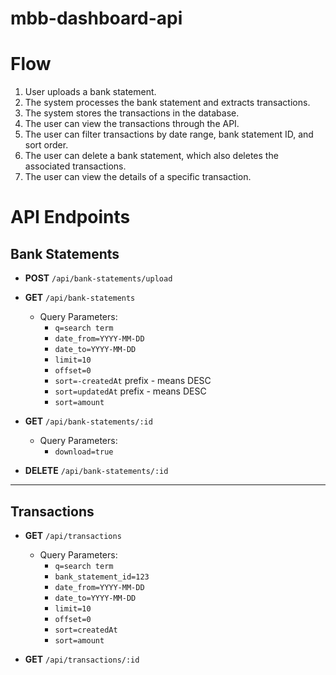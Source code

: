 # mbb-dashboard-api

# Flow

1. User uploads a bank statement.
2. The system processes the bank statement and extracts transactions.
3. The system stores the transactions in the database.
4. The user can view the transactions through the API.
5. The user can filter transactions by date range, bank statement ID, and sort order.
6. The user can delete a bank statement, which also deletes the associated transactions.
7. The user can view the details of a specific transaction.

# API Endpoints

## Bank Statements

- **POST** `/api/bank-statements/upload`

- **GET** `/api/bank-statements`

  - Query Parameters:
    - `q=search term`
    - `date_from=YYYY-MM-DD`
    - `date_to=YYYY-MM-DD`
    - `limit=10`
    - `offset=0`
    - `sort=-createdAt` prefix - means DESC
    - `sort=updatedAt` prefix - means DESC
    - `sort=amount`

- **GET** `/api/bank-statements/:id`

  - Query Parameters:
    - `download=true`

- **DELETE** `/api/bank-statements/:id`

---

## Transactions

- **GET** `/api/transactions`

  - Query Parameters:
    - `q=search term`
    - `bank_statement_id=123`
    - `date_from=YYYY-MM-DD`
    - `date_to=YYYY-MM-DD`
    - `limit=10`
    - `offset=0`
    - `sort=createdAt`
    - `sort=amount`

- **GET** `/api/transactions/:id`
